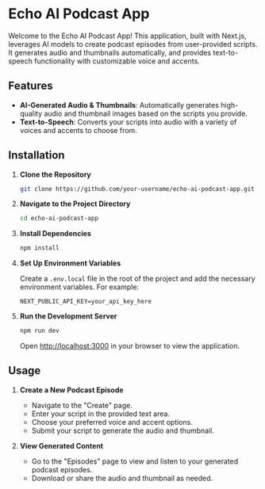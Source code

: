 # Echo AI Podcast App

Welcome to the Echo AI Podcast App! This application, built with Next.js, leverages AI models to create podcast episodes from user-provided scripts. It generates audio and thumbnails automatically, and provides text-to-speech functionality with customizable voice and accents.

## Features

- **AI-Generated Audio & Thumbnails**: Automatically generates high-quality audio and thumbnail images based on the scripts you provide.
- **Text-to-Speech**: Converts your scripts into audio with a variety of voices and accents to choose from.

## Installation

1. **Clone the Repository**

   ```bash
   git clone https://github.com/your-username/echo-ai-podcast-app.git
   ```

2. **Navigate to the Project Directory**

   ```bash
   cd echo-ai-podcast-app
   ```

3. **Install Dependencies**

   ```bash
   npm install
   ```

4. **Set Up Environment Variables**

   Create a `.env.local` file in the root of the project and add the necessary environment variables. For example:

   ```env
   NEXT_PUBLIC_API_KEY=your_api_key_here
   ```

5. **Run the Development Server**

   ```bash
   npm run dev
   ```

   Open [http://localhost:3000](http://localhost:3000) in your browser to view the application.

## Usage

1. **Create a New Podcast Episode**

   - Navigate to the "Create" page.
   - Enter your script in the provided text area.
   - Choose your preferred voice and accent options.
   - Submit your script to generate the audio and thumbnail.

2. **View Generated Content**

   - Go to the "Episodes" page to view and listen to your generated podcast episodes.
   - Download or share the audio and thumbnail as needed.
